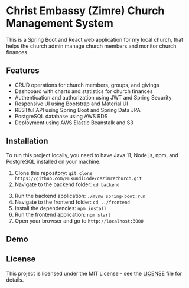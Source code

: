 # Christ Embassy (Zimre) Church Management System

This is a Spring Boot and React web application for my local church, that helps the church admin manage church members and monitor church finances.

## Features

- CRUD operations for church members, groups, and givings
- Dashboard with charts and statistics for church finances
- Authentication and authorization using JWT and Spring Security
- Responsive UI using Bootstrap and Material UI
- RESTful API using Spring Boot and Spring Data JPA
- PostgreSQL database using AWS RDS
- Deployment using AWS Elastic Beanstalk and S3

## Installation

To run this project locally, you need to have Java 11, Node.js, npm, and PostgreSQL installed on your machine.

1. Clone this repository: `git clone https://github.com/MukundiCode/cezimrechurch.git`
2. Navigate to the backend folder: `cd backend`
<!--3. Create a `.properties` file with the following variables: -->

3. Run the backend application: `./mvnw spring-boot:run`
4. Navigate to the frontend folder: `cd ../frontend`
5. Install the dependencies: `npm install`
6. Run the frontend application: `npm start`
7. Open your browser and go to `http://localhost:3000`

## Demo

<!--You can see a live demo of this project here: [https://church-management-system.aws.com](https://church-management-system.aws.com)-->

## License

This project is licensed under the MIT License - see the [LICENSE](LICENSE) file for details.



